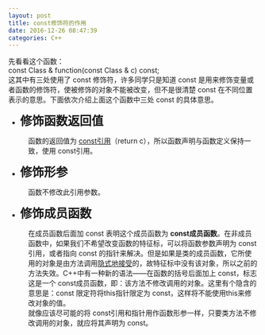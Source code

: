```yaml
---
layout: post
title: const修饰符的作用
date: 2016-12-26 08:47:39
categories: C++
---
```



<span></span>
<div><span>先看看这个函数：</span></div>
<div style="">
<div><span>const Class &amp; function(const Class &amp; c) const;</span></div>
</div>
<div><span>这其中有三处使用了 const 修饰符，许多同学只是知道 const 是用来修饰变量或者函数的修饰符，使被修饰的对象不能被改变，但不是很清楚 const 在不同位置表示的意思。下面依次介绍上面这个函数中三处 const 的具体意思。</span></div>
<ul>
<li><span><strong><span style="font-size:24px">修饰函数返回&#20540;</span></strong></span></li></ul>
<div style="margin-left:40px">函数的返回&#20540;为 <u>const引用</u>（return c），所以函数声明与函数定义保持一致，使用 const引用。</div>
<ul>
<li><strong><span style="font-size:24px">修饰形参</span></strong></li></ul>
<div style="margin-left:40px">函数不修改此引用参数。</div>
<ul>
<li><strong><span style="font-size:24px">修饰成员函数</span></strong></li></ul>
<div style="margin-left:40px">在成员函数后面加 const 表明这个成员函数为 <strong>const成员函数</strong>。在非成员函数中，如果我们不希望改变函数的特征标，可以将函数参数声明为 const 引用，或者指向 const 的指针来解决。但是如果是类的成员函数，它所使用的对象是由方法调用<u>隐式地接受</u>的，故特征标中没有该对象，所以之前的方法失效。C&#43;&#43;中有一种新的语法——在函数的括号后面加上 const，标志这是一个 const成员函数，即：该方法不修改调用的对象。这里有个隐含的意思是：const
 限定符将this指针限定为 const，这样将不能使用this来修改对象的&#20540;。</div>
<div style="margin-left:40px">就像应该尽可能的将 const引用和指针用作函数形参一样，只要类方法不修改调用的对象，就应将其声明为 const。</div>
